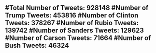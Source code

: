 #Total Number of Tweets: 928148 
#Number of Trump Tweets: 453816
#Number of Clinton Tweets: 378267
#Number of Rubio Tweets: 139742
#Number of Sanders Tweets: 129623
#Number of Carson Tweets: 71664
#Number of Bush Tweets: 46324
---
